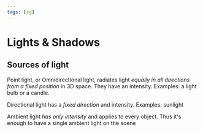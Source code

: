 ```yaml
---
tags: [cg]
---
```


# Lights & Shadows

## Sources of light

Point light, or Omnidirectional light, radiates light _equally in all directions from a fixed position_ in 3D space. They have an intensity. Examples: a light bulb or a candle.

Directional light has a _fixed direction_ and intensity. Examples: sunlight

Ambient light _has only intensity_ and applies to every object. Thus it's enough to have a single ambient light on the scene


<!--
- Global illumination

## [[Reflection (CG)|Reflection]]

- [[Shadows]]

* Direct Lighting / Indirect Lighting
* Light Baking = Light Mapping = Static Lighting, предварительный Raytracing

https://people.cs.clemson.edu/~dhouse/courses/405/notes/light-shade.pdf

- Spotlight, a flashlight
- Volumetric
- Infinite, parallel?



- BRDF
- Shading models
- Shading images
- Textures
- Shadows & Reflections



-->
